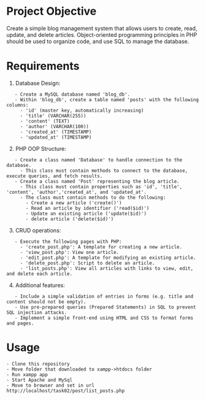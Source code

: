 # Project Objective

Create a simple blog management system that allows users to create, read, update, and delete articles. Object-oriented programming principles in PHP should be used to organize code, and use SQL to manage the database.

# Requirements

1. Database Design:

```
   - Create a MySQL database named 'blog_db'.
   - Within 'blog_db', create a table named 'posts' with the following columns:
     - 'id' (master key, automatically increasing)
     - 'title' (VARCHAR(255))
     - 'content' (TEXT)
     - 'author' (VARCHAR(100))
     - 'created_at' (TIMESTAMP)
     - 'updated_at' (TIMESTAMP)
```

2. PHP OOP Structure:

```
   - Create a class named 'Database' to handle connection to the database.
     - This class must contain methods to connect to the database, execute queries, and fetch results.
   - Create a class named 'Post' representing the blog article.
     - This class must contain properties such as 'id', 'title', 'content', 'author','created_at', and 'updated_at'.
     - The class must contain methods to do the following:
       - Create a new article ('create()')
       - Read an article by identifier ('read($id)')
       - Update an existing article ('update($id)')
       - delete article ('delete($id)')
```

3. CRUD operations:

```
   - Execute the following pages with PHP:
     - 'create_post.php': A template for creating a new article.
     - 'view_post.php': View one article.
     - 'edit_post.php': A template for modifying an existing article.
     - 'delete_post.php': Script to delete an article.
     - 'list_posts.php': View all articles with links to view, edit, and delete each article.
```

4. Additional features:

```
   - Include a simple validation of entries in forms (e.g. title and content should not be empty).
   - Use pre-prepared queries (Prepared Statements) in SQL to prevent SQL injection attacks.
   - Implement a simple front-end using HTML and CSS to format forms and pages.
```

# Usage

```
- Clone this repository
- Move folder that downloaded to xampp->htdocs folder
- Run xampp app
- Start Apache and MySql
- Move to browser and set in url http://localhost/task02/post/list_posts.php
```
